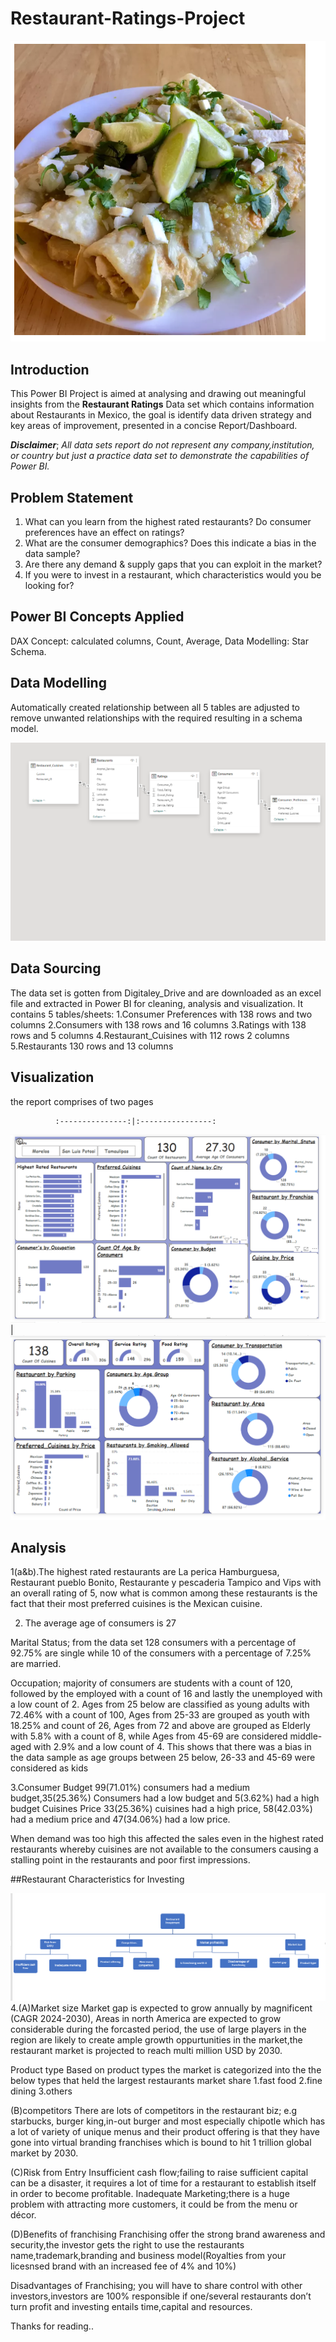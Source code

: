 # Restaurant-Ratings-Project

![](restaurant_cuisine.png)

## Introduction
This Power BI Project is aimed at analysing and drawing out meaningful insights from the **Restaurant Ratings** Data set which contains information about Restaurants in Mexico, the goal is identify data driven strategy and key areas of improvement, presented in a concise Report/Dashboard.

**_Disclaimer_**; _All data sets report do not represent any company,institution, or country but just a practice data set to demonstrate the capabilities of Power BI._

## Problem Statement
1. What can you learn from the highest rated restaurants? Do consumer preferences have an effect on ratings?
2. What are the consumer demographics? Does this indicate a bias in the data sample?
3. Are there any demand & supply gaps that you can exploit in the market?
4. If you were to invest in a restaurant, which characteristics would you be looking for?
   
## Power BI Concepts Applied
DAX Concept:
calculated columns,
Count,
Average,
Data Modelling: Star Schema.

## Data Modelling
Automatically created relationship between all 5 tables are adjusted to remove unwanted relationships with the required resulting in a schema model.

![](Restaurant_modelling.png)

## Data Sourcing
The data set is gotten from Digitaley_Drive and are downloaded as an excel file and extracted in Power BI for cleaning, analysis and visualization.
It contains 5 tables/sheets:
1.Consumer Preferences with 138 rows and two columns
2.Consumers with 138 rows and 16 columns
3.Ratings with 138 rows and 5 columns
4.Restaurant_Cuisines with 112 rows 2 columns
5.Restaurants 130 rows and 13 columns

## Visualization
the report comprises of two pages


              :---------------:|:----------------:
![](restaurant_dashboard1.png) | ![](restaurant_dashboard2.png)

## Analysis
1(a&b).The highest rated restaurants are La perica Hamburguesa, Restaurant pueblo Bonito, Restaurante y pescaderia Tampico and Vips with an overall rating of 5, now what is common among these restaurants is the fact that their most preferred cuisines is the Mexican cuisine.

2. The average age of consumers is 27
 
Marital Status; from the data set 128 consumers with a percentage of 92.75% are single while 10 of the consumers with a percentage of 7.25% are married.

Occupation; majority of consumers are students with a count of 120, followed by the employed  with a count of 16 and lastly the unemployed with a low count of 2.
Ages from 25 below are classified as young adults with 72.46% with a count of 100, Ages from 25-33 are grouped as youth with 18.25% and count of 26, Ages from 72 and above are grouped as Elderly with 5.8% with a count of 8, while Ages from 45-69 are considered middle-aged with 2.9% and a low count of 4.
 This shows that there was a bias in the data sample as age groups between 25 below, 26-33 and 45-69 were considered as kids
 
3.Consumer Budget
99(71.01%) consumers had a medium budget,35(25.36%) Consumers had a low budget and 5(3.62%) had a high budget
 Cuisines Price
33(25.36%) cuisines had a high price, 58(42.03%) had a medium price and 47(34.06%) had a low price.

When demand was too high this affected the sales even in the highest rated restaurants whereby cuisines are not available to the consumers causing a stalling point in the restaurants and poor first impressions.

##Restaurant  Characteristics for Investing

![](restaurant_investment_metrics.png)
4.(A)Market size
Market gap is expected to grow annually by magnificent (CAGR 2024-2030), Areas in north America are expected to grow considerable during the forcasted period, the use of large players in the region are likely to create ample growth oppurtunities in the market,the restaurant market is projected to reach multi million USD by 2030.

Product type
Based on product types the market is categorized into the the below types that held the largest restaurants market share
1.fast food
2.fine dining
3.others

(B)competitors
There are lots of competitors in the restaurant biz; e.g starbucks, burger king,in-out burger and most especially chipotle which has a lot of variety of unique menus and their product offering is that they have gone into virtual branding franchises which is bound to hit 1 trillion global market by 2030.

(C)Risk from Entry
Insufficient cash flow;failing to raise sufficient capital can be a disaster, it requires a lot of time for a restaurant to establish itself in order to become profitable.
Inadequate Marketing;there is a huge problem with attracting more customers, it could be from the menu or décor.

(D)Benefits of franchising
Franchising offer the strong brand awareness and security,the investor gets the right to use the restaurants name,trademark,branding and business model(Royalties from your licesnsed brand with an increased fee of 4% and 10%)

Disadvantages of Franchising; you will have to share control with other investors,investors are 100% responsible if one/several restaurants don’t turn profit and investing entails time,capital and resources.

Thanks for reading.. 










